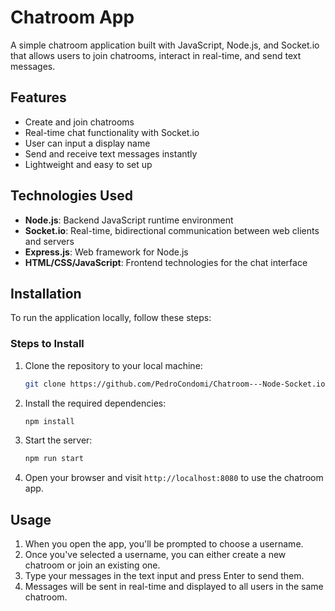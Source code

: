 # Chatroom App

A simple chatroom application built with JavaScript, Node.js, and Socket.io that allows users to join chatrooms, interact in real-time, and send text messages.

## Features

- Create and join chatrooms
- Real-time chat functionality with Socket.io
- User can input a display name
- Send and receive text messages instantly
- Lightweight and easy to set up

## Technologies Used

- **Node.js**: Backend JavaScript runtime environment
- **Socket.io**: Real-time, bidirectional communication between web clients and servers
- **Express.js**: Web framework for Node.js
- **HTML/CSS/JavaScript**: Frontend technologies for the chat interface

## Installation

To run the application locally, follow these steps:

### Steps to Install

1. Clone the repository to your local machine:

    ```bash
    git clone https://github.com/PedroCondomi/Chatroom---Node-Socket.io.git
    ```

2. Install the required dependencies:

    ```bash
    npm install
    ```

3. Start the server:

    ```bash
    npm run start
    ```

4. Open your browser and visit `http://localhost:8080` to use the chatroom app.

## Usage

1. When you open the app, you'll be prompted to choose a username.
2. Once you've selected a username, you can either create a new chatroom or join an existing one.
3. Type your messages in the text input and press Enter to send them.
4. Messages will be sent in real-time and displayed to all users in the same chatroom.
